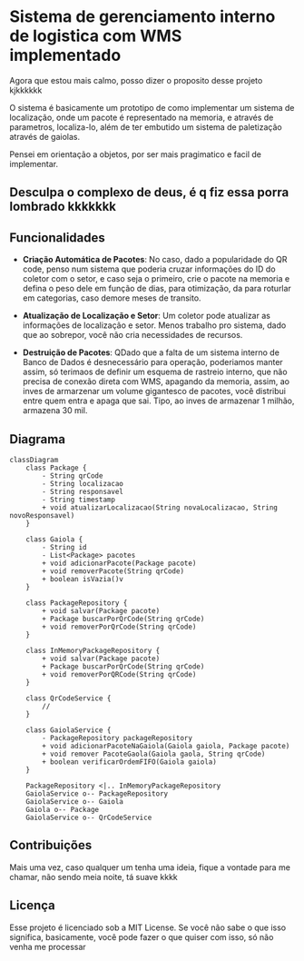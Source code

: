 # Sistema de gerenciamento interno de logistica com WMS implementado

Agora que estou mais calmo, posso dizer o proposito desse projeto kjkkkkkk

O sistema é basicamente um prototipo de como implementar um sistema de localização, onde um pacote é representado na memoria, e através de parametros, localiza-lo, além de ter embutido um sistema de paletização através de gaiolas.

Pensei em orientação a objetos, por ser mais pragimatico e facil de implementar.
## Desculpa o complexo de deus, é q fiz essa porra lombrado kkkkkkk

## Funcionalidades

- **Criação Automática de Pacotes**: No caso, dado a popularidade do QR code, penso num sistema que poderia cruzar informações do ID do coletor com o setor, e caso seja o primeiro, crie o pacote na memoria e defina o peso dele em função de dias, para otimização, da para roturlar em categorias, caso demore meses de transito. 
  
- **Atualização de Localização e Setor**: Um coletor pode atualizar as informações de localização e setor. Menos trabalho pro sistema, dado que ao sobrepor, você não cria necessidades de recursos.

- **Destruição de Pacotes**: QDado que a falta de um sistema interno de Banco de Dados é desnecessário para operação, poderiamos manter assim, só terimaos de definir um esquema de rastreio interno, que não precisa de conexão direta com WMS, apagando da memoria, assim, ao inves de armarzenar um volume gigantesco de pacotes, você distribui entre quem entra e apaga que sai. Tipo, ao inves de armazenar 1 milhão, armazena 30 mil.

## Diagrama


```mermaid
classDiagram
    class Package {
        - String qrCode
        - String localizacao
        - String responsavel
        - String timestamp
        + void atualizarLocalizacao(String novaLocalizacao, String novoResponsavel)
    }

    class Gaiola {
        - String id
        - List<Package> pacotes 
        + void adicionarPacote(Package pacote)
        + void removerPacote(String qrCode)
        + boolean isVazia()v
    }

    class PackageRepository {
        + void salvar(Package pacote)
        + Package buscarPorQrCode(String qrCode)
        + void removerPorQrCode(String qrCode)
    }

    class InMemoryPackageRepository {
        + void salvar(Package pacote)
        + Package buscarPorQrCode(String qrCode)
        + void removerPorQRCode(String qrCode)
    }

    class QrCodeService {
        // 
    }

    class GaiolaService {
        - PackageRepository packageRepository
        + void adicionarPacoteNaGaiola(Gaiola gaiola, Package pacote)
        + void remover PacoteGaola(Gaiola gaola, String qrCode)
        + boolean verificarOrdemFIFO(Gaiola gaiola)
    }

    PackageRepository <|.. InMemoryPackageRepository
    GaiolaService o-- PackageRepository
    GaiolaService o-- Gaiola
    Gaiola o-- Package
    GaiolaService o-- QrCodeService
```

## Contribuições
Mais uma vez, caso qualquer um tenha uma ideia, fique a vontade para me chamar, não sendo meia noite, tá suave kkkk


## Licença
Esse projeto é licenciado sob a MIT License. Se você não sabe o que isso significa, basicamente, você pode fazer o que quiser com isso, só não venha me processar
